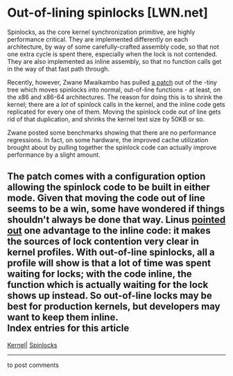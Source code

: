 # Out-of-lining spinlocks [LWN.net]

Spinlocks, as the core kernel synchronization primitive, are highly performance critical. They are implemented differently on each architecture, by way of some carefully-crafted assembly code, so that not one extra cycle is spent there, especially when the lock is not contended. They are also implemented as inline assembly, so that no function calls get in the way of that fast path through. 

Recently, however, Zwane Mwaikambo has pulled [a patch](/Articles/97093/) out of the -tiny tree which moves spinlocks into normal, out-of-line functions - at least, on the x86 and x86-64 architectures. The reason for doing this is to shrink the kernel; there are a _lot_ of spinlock calls in the kernel, and the inline code gets replicated for every one of them. Moving the spinlock code out of line gets rid of that duplication, and shrinks the kernel text size by 50KB or so. 

Zwane posted some benchmarks showing that there are no performance regressions. In fact, on some hardware, the improved cache utilization brought about by pulling together the spinlock code can actually improve performance by a slight amount. 

The patch comes with a configuration option allowing the spinlock code to be built in either mode. Given that moving the code out of line seems to be a win, some have wondered if things shouldn't always be done that way. Linus [pointed out](/Articles/97538/) one advantage to the inline code: it makes the sources of lock contention very clear in kernel profiles. With out-of-line spinlocks, all a profile will show is that a lot of time was spent waiting for locks; with the code inline, the function which is actually waiting for the lock shows up instead. So out-of-line locks may be best for production kernels, but developers may want to keep them inline.  
Index entries for this article  
---  
[Kernel](/Kernel/Index)| [Spinlocks](/Kernel/Index#Spinlocks)  
  


* * *

to post comments 
